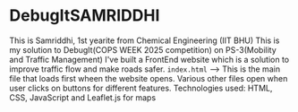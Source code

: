 # DebugItSAMRIDDHI 
This is Samriddhi, 1st yearite from Chemical Engineering (IIT BHU)
This is my solution to DebugIt(COPS WEEK 2025 competition) on PS-3(Mobility and Traffic Management)
I've built a FrontEnd website which is a solution to improve traffic flow and make roads safer.
`index.html` --> This is the main file that loads first wheen the website opens.
Various other files open when user clicks on buttons for different features.
Technologies used: HTML, CSS, JavaScript and Leaflet.js for maps

